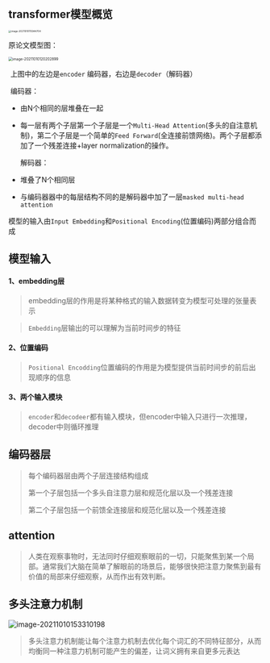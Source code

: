 ## transformer模型概览

<img src="C:\Users\dell\AppData\Roaming\Typora\typora-user-images\image-20211010115944704.png" alt="image-20211010115944704" style="zoom: 33%;" />

原论文模型图：

<img src="C:\Users\dell\AppData\Roaming\Typora\typora-user-images\image-20211010120202899.png" alt="image-20211010120202899" style="zoom: 50%;" />

​	上图中的左边是`encoder` 编码器，右边是`decoder`（解码器）

​	编码器：

- 由N个相同的层堆叠在一起
- 每一层有两个子层第一个子层是一个`Multi-Head Attention`(多头的自注意机制)，第二个子层是一个简单的`Feed Forward`(全连接前馈网络)。两个子层都添加了一个残差连接+layer normalization的操作。

  解码器：

- 堆叠了N个相同层
- 与编码器器中的每层结构不同的是解码器中加了一层`masked multi-head attention`

模型的输入由`Input Embedding`和`Positional Encoding`(位置编码)两部分组合而成



## 模型输入

#### 1、embedding层

> embedding层的作用是将某种格式的输入数据转变为模型可处理的张量表示

> `Embedding`层输出的可以理解为当前时间步的特征

#### 2、位置编码

> `Positional Encodding`位置编码的作用是为模型提供当前时间步的前后出现顺序的信息

#### 3、两个输入模块

> `encoder`和`decodeer`都有输入模块，但encoder中输入只进行一次推理，decoder中则循环推理

## 编码器层

> 每个编码器层由两个子层连接结构组成
>
> 第一个子层包括一个多头自注意力层和规范化层以及一个残差连接
>
> 第二个子层包括一个前馈全连接层和规范化层以及一个残差连接



## attention

> 人类在观察事物时，无法同时仔细观察眼前的一切，只能聚焦到某一个局部。通常我们大脑在简单了解眼前的场景后，能够很快把注意力聚焦到最有价值的局部来仔细观察，从而作出有效判断。



##  多头注意力机制



![image-20211010153310198](C:\Users\dell\AppData\Roaming\Typora\typora-user-images\image-20211010153310198.png)

> 多头注意力机制能让每个注意力机制去优化每个词汇的不同特征部分，从而均衡同一种注意力机制可能产生的偏差，让词义拥有来自更多元表达

